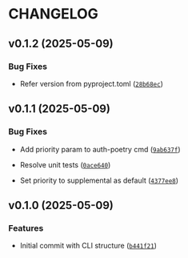 # CHANGELOG


## v0.1.2 (2025-05-09)

### Bug Fixes

- Refer version from pyproject.toml
  ([`28b68ec`](https://github.com/doadrianh/pevx/commit/28b68ec88e6770049694103a29b5908cdbd01093))


## v0.1.1 (2025-05-09)

### Bug Fixes

- Add priority param to auth-poetry cmd
  ([`9ab637f`](https://github.com/doadrianh/pevx/commit/9ab637f486862d65f3d94b1d682fd5bc8037b215))

- Resolve unit tests
  ([`0ace640`](https://github.com/doadrianh/pevx/commit/0ace64085e40d0dcbc8115cdfa641c5f83b607e6))

- Set priority to supplemental as default
  ([`4377ee8`](https://github.com/doadrianh/pevx/commit/4377ee8e9805df3cb7b147da1079d33df061b520))


## v0.1.0 (2025-05-09)

### Features

- Initial commit with CLI structure
  ([`b441f21`](https://github.com/doadrianh/pevx/commit/b441f21236b38c33f7191a6c158bec802d663f57))
